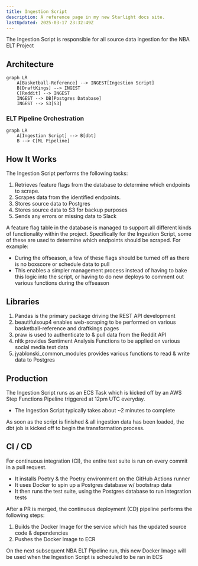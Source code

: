 ```yaml
---
title: Ingestion Script
description: A reference page in my new Starlight docs site.
lastUpdated: 2025-03-17 23:32:49Z
---
```


The Ingestion Script is responsible for all source data ingestion for the NBA ELT Project

## Architecture

``` mermaid
graph LR
    A[Basketball-Reference] --> INGEST[Ingestion Script]
    B[DraftKings] --> INGEST
    C[Reddit] --> INGEST
    INGEST --> DB[Postgres Database]
    INGEST --> S3[S3]
```

### ELT Pipeline Orchestration
``` mermaid
graph LR
    A[Ingestion Script] --> B[dbt]
    B --> C[ML Pipeline]
```

## How It Works

The Ingestion Script performs the following tasks:

1. Retrieves feature flags from the database to determine which endpoints to scrape.
2. Scrapes data from the identified endpoints.
3. Stores source data to Postgres
4. Stores source data to S3 for backup purposes
5. Sends any errors or missing data to Slack

A feature flag table in the database is managed to support all different kinds of functionality within the project. Specifically for the Ingestion Script, some of these are used to determine which endpoints should be scraped. For example:

- During the offseason, a few of these flags should be turned off as there is no boxscore or schedule data to pull
- This enables a simpler management process instead of having to bake this logic into the script, or having to do new deploys to comment out various functions during the offseason

## Libraries

1. Pandas is the primary package driving the REST API development
2. beautifulsoup4 enables web-scraping to be performed on various basketball-reference and draftkings pages
3. praw is used to authenticate to & pull data from the Reddit API
4. nltk provides Sentiment Analysis Functions to be applied on various social media text data
5. jyablonski_common_modules provides various functions to read & write data to Postgres

## Production

The Ingestion Script runs as an ECS Task which is kicked off by an AWS Step Functions Pipeline triggered at 12pm UTC everyday.

- The Ingestion Script typically takes about ~2 minutes to complete

As soon as the script is finished & all ingestion data has been loaded, the dbt job is kicked off to begin the transformation process.

## CI / CD

For continuous integration (CI), the entire test suite is run on every commit in a pull request.

- It installs Poetry & the Poetry environment on the GitHub Actions runner
- It uses Docker to spin up a Postgres database w/ bootstrap data
- It then runs the test suite, using the Postgres database to run integration tests

After a PR is merged, the continuous deployment (CD) pipeline performs the following steps:

1. Builds the Docker Image for the service which has the updated source code & dependencies
2. Pushes the Docker Image to ECR

On the next subsequent NBA ELT Pipeline run, this new Docker Image will be used when the Ingestion Script is scheduled to be ran in ECS
